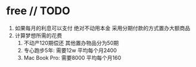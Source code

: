 # free // TODO

1. 如果每月的利息可以支付 绝对不动用本金 采用分期付款的方式置办大额商品
2. 计算梦想所需的花费
   1. 不动产120期偿还 其他置办物品分为50期
   2. 专心跑步5年: 需要12w 平均每个月2400
   3. Mac Book Pro: 需要8000 平均每个月160
